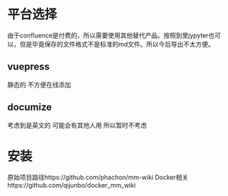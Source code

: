 # 平台选择
由于confluence是付费的，所以需要使用其他替代产品。按照到里jypyter也可以，但是毕竟保存的文件格式不是标准的md文件。所以今后导出不太方便。
## vuepress
  静态的 不方便在线添加
## documize 
  考虑到是英文的 可能会有其他人用 所以暂时不考虑
# 安装
原始项目路径https://github.com/phachon/mm-wiki
Docker相关https://github.com/qijunbo/docker_mm_wiki
